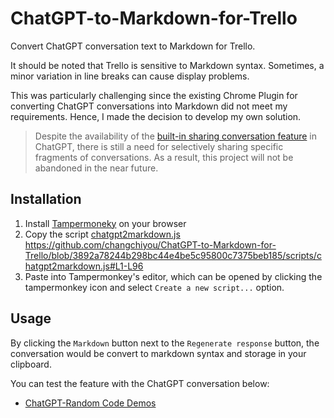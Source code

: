 # ChatGPT-to-Markdown-for-Trello
Convert ChatGPT conversation text to Markdown for Trello.

It should be noted that Trello is sensitive to Markdown syntax. Sometimes, a minor variation in line breaks can cause display problems. 

This was particularly challenging since the existing Chrome Plugin for converting ChatGPT conversations into Markdown did not meet my requirements. Hence, I made the decision to develop my own solution.

> Despite the availability of the [built-in sharing conversation feature](https://help.openai.com/en/articles/7925741-chatgpt-shared-links-faq) in ChatGPT, there is still a need for selectively sharing specific fragments of conversations. As a result, this project will not be abandoned in the near future.


## Installation

1. Install [Tampermoneky](https://chrome.google.com/webstore/detail/tampermonkey/dhdgffkkebhmkfjojejmpbldmpobfkfo) on your browser
2. Copy the script [chatgpt2markdown.js](/scripts/chatgpt2markdown.js)
   https://github.com/changchiyou/ChatGPT-to-Markdown-for-Trello/blob/3892a78244b298bc44e4be5c95800c7375beb185/scripts/chatgpt2markdown.js#L1-L96
3. Paste into Tampermonkey's editor, which can be opened by clicking the tampermonkey icon and select `Create a new script...` option.

## Usage

By clicking the `Markdown` button next to the `Regenerate response` button, the conversation would be convert to markdown syntax and storage in your clipboard.

You can test the feature with the ChatGPT conversation below:

- [ChatGPT-Random Code Demos](https://chat.openai.com/share/a06b46e1-f9f8-46fb-9deb-54ce4b75f78b)
